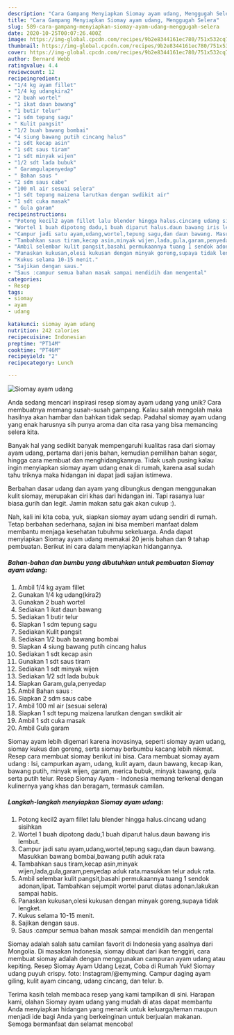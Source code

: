 ```yaml
---
description: "Cara Gampang Menyiapkan Siomay ayam udang, Menggugah Selera"
title: "Cara Gampang Menyiapkan Siomay ayam udang, Menggugah Selera"
slug: 589-cara-gampang-menyiapkan-siomay-ayam-udang-menggugah-selera
date: 2020-10-25T00:07:26.400Z
image: https://img-global.cpcdn.com/recipes/9b2e8344161ec780/751x532cq70/siomay-ayam-udang-foto-resep-utama.jpg
thumbnail: https://img-global.cpcdn.com/recipes/9b2e8344161ec780/751x532cq70/siomay-ayam-udang-foto-resep-utama.jpg
cover: https://img-global.cpcdn.com/recipes/9b2e8344161ec780/751x532cq70/siomay-ayam-udang-foto-resep-utama.jpg
author: Bernard Webb
ratingvalue: 4.4
reviewcount: 12
recipeingredient:
- "1/4 kg ayam fillet"
- "1/4 kg udangkira2"
- "2 buah wortel"
- "1 ikat daun bawang"
- "1 butir telur"
- "1 sdm tepung sagu"
- " Kulit pangsit"
- "1/2 buah bawang bombai"
- "4 siung bawang putih cincang halus"
- "1 sdt kecap asin"
- "1 sdt saus tiram"
- "1 sdt minyak wijen"
- "1/2 sdt lada bubuk"
- " Garamgulapenyedap"
- " Bahan saus "
- "2 sdm saus cabe"
- "100 ml air sesuai selera"
- "1 sdt tepung maizena larutkan dengan swdikit air"
- "1 sdt cuka masak"
- " Gula garam"
recipeinstructions:
- "Potong kecil2 ayam fillet lalu blender hingga halus.cincang udang sisihkan"
- "Wortel 1 buah dipotong dadu,1 buah diparut halus.daun bawang iris lembut."
- "Campur jadi satu ayam,udang,wortel,tepung sagu,dan daun bawang. Masukkan bawang bombai,bawang putih aduk rata"
- "Tambahkan saus tiram,kecap asin,minyak wijen,lada,gula,garam,penyedap aduk rata.masukkan telur aduk rata."
- "Ambil selembar kulit pangsit,basahi permukaannya tuang 1 sendok adonan,lipat. Tambahkan sejumpit wortel parut diatas adonan.lakukan sampai habis."
- "Panaskan kukusan,olesi kukusan dengan minyak goreng,supaya tidak lengket."
- "Kukus selama 10-15 menit."
- "Sajikan dengan saus."
- "Saus :campur semua bahan masak sampai mendidih dan mengental"
categories:
- Resep
tags:
- siomay
- ayam
- udang

katakunci: siomay ayam udang 
nutrition: 242 calories
recipecuisine: Indonesian
preptime: "PT14M"
cooktime: "PT46M"
recipeyield: "2"
recipecategory: Lunch

---
```



![Siomay ayam udang](https://img-global.cpcdn.com/recipes/9b2e8344161ec780/751x532cq70/siomay-ayam-udang-foto-resep-utama.jpg)

Anda sedang mencari inspirasi resep siomay ayam udang yang unik? Cara membuatnya memang susah-susah gampang. Kalau salah mengolah maka hasilnya akan hambar dan bahkan tidak sedap. Padahal siomay ayam udang yang enak harusnya sih punya aroma dan cita rasa yang bisa memancing selera kita.

Banyak hal yang sedikit banyak mempengaruhi kualitas rasa dari siomay ayam udang, pertama dari jenis bahan, kemudian pemilihan bahan segar, hingga cara membuat dan menghidangkannya. Tidak usah pusing kalau ingin menyiapkan siomay ayam udang enak di rumah, karena asal sudah tahu triknya maka hidangan ini dapat jadi sajian istimewa.

Berbahan dasar udang dan ayam yang dibungkus dengan menggunakan kulit siomay, merupakan ciri khas dari hidangan ini. Tapi rasanya luar biasa.gurih dan legit. Jamin makan satu gak akan cukup :).


Nah, kali ini kita coba, yuk, siapkan siomay ayam udang sendiri di rumah. Tetap berbahan sederhana, sajian ini bisa memberi manfaat dalam membantu menjaga kesehatan tubuhmu sekeluarga. Anda dapat menyiapkan Siomay ayam udang memakai 20 jenis bahan dan 9 tahap pembuatan. Berikut ini cara dalam menyiapkan hidangannya.

<!--inarticleads1-->

##### Bahan-bahan dan bumbu yang dibutuhkan untuk pembuatan Siomay ayam udang:

1. Ambil 1/4 kg ayam fillet
1. Gunakan 1/4 kg udang(kira2)
1. Gunakan 2 buah wortel
1. Sediakan 1 ikat daun bawang
1. Sediakan 1 butir telur
1. Siapkan 1 sdm tepung sagu
1. Sediakan  Kulit pangsit
1. Sediakan 1/2 buah bawang bombai
1. Siapkan 4 siung bawang putih cincang halus
1. Sediakan 1 sdt kecap asin
1. Gunakan 1 sdt saus tiram
1. Sediakan 1 sdt minyak wijen
1. Sediakan 1/2 sdt lada bubuk
1. Siapkan  Garam,gula,penyedap
1. Ambil  Bahan saus :
1. Siapkan 2 sdm saus cabe
1. Ambil 100 ml air (sesuai selera)
1. Siapkan 1 sdt tepung maizena larutkan dengan swdikit air
1. Ambil 1 sdt cuka masak
1. Ambil  Gula garam


Siomay ayam lebih digemari karena inovasinya, seperti siomay ayam udang, siomay kukus dan goreng, serta siomay berbumbu kacang lebih nikmat. Resep cara membuat siomay berikut ini bisa. Cara membuat siomay ayam udang : Isi, campurkan ayam, udang, kulit ayam, daun bawang, kecap ikan, bawang putih, minyak wijen, garam, merica bubuk, minyak bawang, gula serta putih telur. Resep Siomay Ayam - Indonesia memang terkenal dengan kulinernya yang khas dan beragam, termasuk camilan. 

<!--inarticleads2-->

##### Langkah-langkah menyiapkan Siomay ayam udang:

1. Potong kecil2 ayam fillet lalu blender hingga halus.cincang udang sisihkan
1. Wortel 1 buah dipotong dadu,1 buah diparut halus.daun bawang iris lembut.
1. Campur jadi satu ayam,udang,wortel,tepung sagu,dan daun bawang. Masukkan bawang bombai,bawang putih aduk rata
1. Tambahkan saus tiram,kecap asin,minyak wijen,lada,gula,garam,penyedap aduk rata.masukkan telur aduk rata.
1. Ambil selembar kulit pangsit,basahi permukaannya tuang 1 sendok adonan,lipat. Tambahkan sejumpit wortel parut diatas adonan.lakukan sampai habis.
1. Panaskan kukusan,olesi kukusan dengan minyak goreng,supaya tidak lengket.
1. Kukus selama 10-15 menit.
1. Sajikan dengan saus.
1. Saus :campur semua bahan masak sampai mendidih dan mengental


Siomay adalah salah satu camilan favorit di Indonesia yang asalnya dari Mongolia. Di masakan Indonesia, siomay dibuat dari ikan tenggiri, cara membuat siomay adalah dengan menggunakan campuran ayam udang atau kepiting. Resep Siomay Ayam Udang Lezat, Coba di Rumah Yuk! Siomay udang puyuh crispy. foto: Instagram/@emyming. Campur daging ayam giling, kulit ayam cincang, udang cincang, dan telur. b. 

Terima kasih telah membaca resep yang kami tampilkan di sini. Harapan kami, olahan Siomay ayam udang yang mudah di atas dapat membantu Anda menyiapkan hidangan yang menarik untuk keluarga/teman maupun menjadi ide bagi Anda yang berkeinginan untuk berjualan makanan. Semoga bermanfaat dan selamat mencoba!
